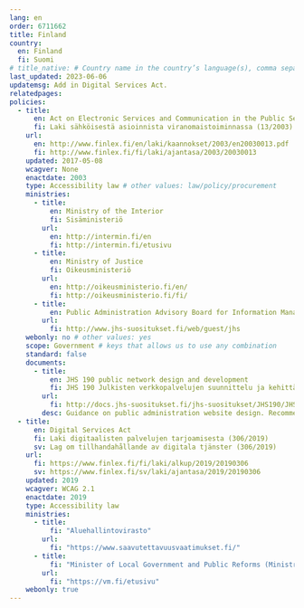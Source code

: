 ```yaml
---
lang: en
order: 6711662
title: Finland
country:
  en: Finland
  fi: Suomi
# title_native: # Country name in the country’s language(s), comma separated. For Switzerland: Schweiz, Suisse, Svizzera, Svizra
last_updated: 2023-06-06
updatemsg: Add in Digital Services Act.
relatedpages:
policies:
  - title:
      en: Act on Electronic Services and Communication in the Public Sector
      fi: Laki sähköisestä asioinnista viranomaistoiminnassa (13/2003)
    url:
      en: http://www.finlex.fi/en/laki/kaannokset/2003/en20030013.pdf
      fi: http://www.finlex.fi/fi/laki/ajantasa/2003/20030013
    updated: 2017-05-08
    wcagver: None
    enactdate: 2003
    type: Accessibility law # other values: law/policy/procurement
    ministries:
      - title:
          en: Ministry of the Interior
          fi: Sisäministeriö
        url:
          en: http://intermin.fi/en
          fi: http://intermin.fi/etusivu
      - title:
          en: Ministry of Justice
          fi: Oikeusministeriö
        url:
          en: http://oikeusministerio.fi/en/
          fi: http://oikeusministerio.fi/fi/
      - title:
          en: Public Administration Advisory Board for Information Management
        url:
          fi: http://www.jhs-suositukset.fi/web/guest/jhs
    webonly: no # other values: yes
    scope: Government # keys that allows us to use any combination
    standard: false
    documents:
      - title:
          en: JHS 190 public network design and development
          fi: JHS 190 Julkisten verkkopalvelujen suunnittelu ja kehittäminen
        url:
          fi: http://docs.jhs-suositukset.fi/jhs-suositukset/JHS190/JHS190.html
        desc: Guidance on public administration website design. Recommends WCAG 2.0 Level AA.
  - title:
      en: Digital Services Act
      fi: Laki digitaalisten palvelujen tarjoamisesta (306/2019)
      sv: Lag om tillhandahållande av digitala tjänster (306/2019)
    url: 
      fi: https://www.finlex.fi/fi/laki/alkup/2019/20190306
      sv: https://www.finlex.fi/sv/laki/ajantasa/2019/20190306
    updated: 2019
    wcagver: WCAG 2.1
    enactdate: 2019
    type: Accessibility law 
    ministries:
      - title:
          fi: "Aluehallintovirasto"
        url:
          fi: "https://www.saavutettavuusvaatimukset.fi/"
      - title:
          fi: "Minister of Local Government and Public Reforms (Ministry of Finance)"
        url:
          fi: "https://vm.fi/etusivu"
    webonly: true
---
```

